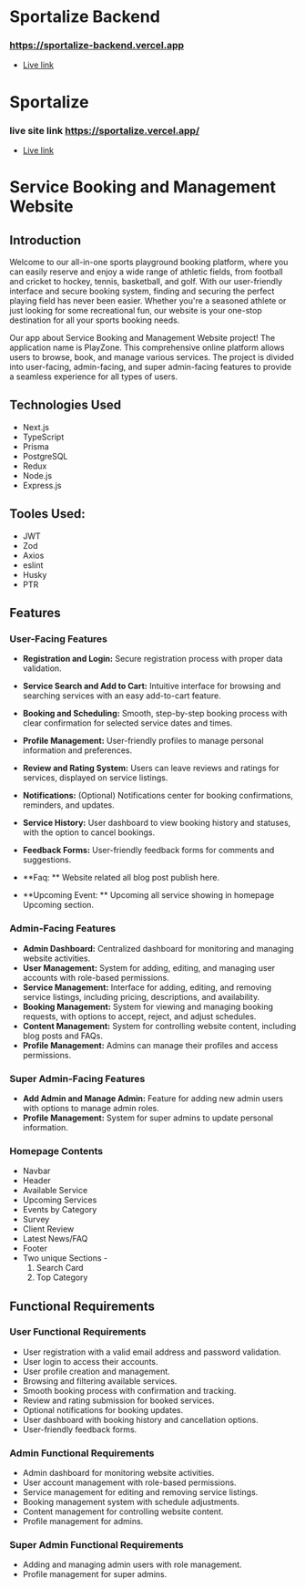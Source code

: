 # Sportalize Backend

### https://sportalize-backend.vercel.app

- [Live link](https://sportalize-backend.vercel.app/api/v1/)

# Sportalize

### live site link https://sportalize.vercel.app/

- [Live link](https://sportalize.vercel.app/)

# Service Booking and Management Website

## Introduction

Welcome to our all-in-one sports playground booking platform, where you can easily reserve and enjoy a wide range of athletic fields, from football and cricket to hockey, tennis, basketball, and golf. With our user-friendly interface and secure booking system, finding and securing the perfect playing field has never been easier. Whether you're a seasoned athlete or just looking for some recreational fun, our website is your one-stop destination for all your sports booking needs.

Our app about Service Booking and Management Website project! The application name is PlayZone. This comprehensive online platform allows users to browse, book, and manage various services. The project is divided into user-facing, admin-facing, and super admin-facing features to provide a seamless experience for all types of users.

## Technologies Used

- Next.js
- TypeScript
- Prisma
- PostgreSQL
- Redux
- Node.js
- Express.js

## Tooles Used:

- JWT
- Zod
- Axios
- eslint
- Husky
- PTR

## Features

### User-Facing Features

- **Registration and Login:** Secure registration process with proper data validation.

- **Service Search and Add to Cart:** Intuitive interface for browsing and searching services with an easy add-to-cart feature.

- **Booking and Scheduling:** Smooth, step-by-step booking process with clear confirmation for selected service dates and times.

- **Profile Management:** User-friendly profiles to manage personal information and preferences.

- **Review and Rating System:** Users can leave reviews and ratings for services, displayed on service listings.

- **Notifications:** (Optional) Notifications center for booking confirmations, reminders, and updates.

- **Service History:** User dashboard to view booking history and statuses, with the option to cancel bookings.

- **Feedback Forms:** User-friendly feedback forms for comments and suggestions.

- **Faq: ** Website related all blog post publish here.

- **Upcoming Event: ** Upcoming all service showing in homepage Upcoming section.

### Admin-Facing Features

- **Admin Dashboard:** Centralized dashboard for monitoring and managing website activities.
- **User Management:** System for adding, editing, and managing user accounts with role-based permissions.
- **Service Management:** Interface for adding, editing, and removing service listings, including pricing, descriptions, and availability.
- **Booking Management:** System for viewing and managing booking requests, with options to accept, reject, and adjust schedules.
- **Content Management:** System for controlling website content, including blog posts and FAQs.
- **Profile Management:** Admins can manage their profiles and access permissions.

### Super Admin-Facing Features

- **Add Admin and Manage Admin:** Feature for adding new admin users with options to manage admin roles.
- **Profile Management:** System for super admins to update personal information.

### Homepage Contents

- Navbar
- Header
- Available Service
- Upcoming Services
- Events by Category
- Survey
- Client Review
- Latest News/FAQ
- Footer
- Two unique Sections -
  1. Search Card
  2. Top Category

## Functional Requirements

### User Functional Requirements

- User registration with a valid email address and password validation.
- User login to access their accounts.
- User profile creation and management.
- Browsing and filtering available services.
- Smooth booking process with confirmation and tracking.
- Review and rating submission for booked services.
- Optional notifications for booking updates.
- User dashboard with booking history and cancellation options.
- User-friendly feedback forms.

### Admin Functional Requirements

- Admin dashboard for monitoring website activities.
- User account management with role-based permissions.
- Service management for editing and removing service listings.
- Booking management system with schedule adjustments.
- Content management for controlling website content.
- Profile management for admins.

### Super Admin Functional Requirements

- Adding and managing admin users with role management.
- Profile management for super admins.
